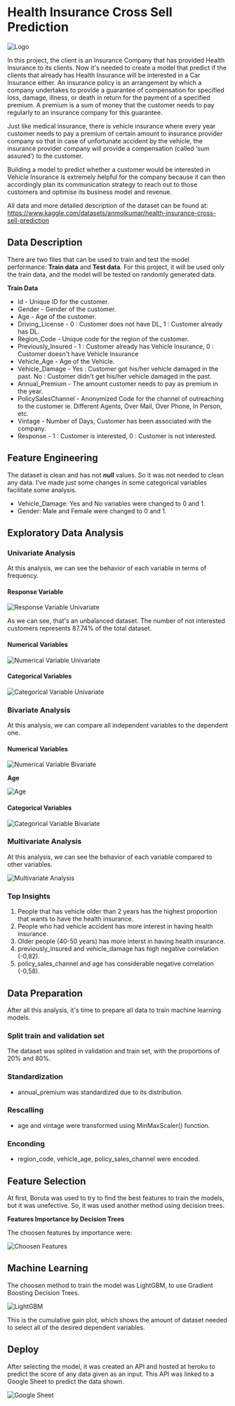 # Health Insurance Cross Sell Prediction

![Logo](/images/cross_sell_img.png)

In this project, the client is an Insurance Company that has provided Health Insurance to its clients. Now it's needed to create a model that predict if the 
clients that already has Health Insurance will be interested in a Car Insurance either. An insurance policy is an arrangement by which a company 
undertakes to provide a guarantee of compensation for specified loss, damage, illness, or death in return for the payment of a specified premium. A premium is a 
sum of money that the customer needs to pay regularly to an insurance company for this guarantee.

Just like medical insurance, there is vehicle insurance where every year customer needs to pay a premium of certain amount to insurance provider company so that in 
case of unfortunate accident by the vehicle, the insurance provider company will provide a compensation (called ‘sum assured’) to the customer.

Building a model to predict whether a customer would be interested in Vehicle Insurance is extremely helpful for the company because it can then accordingly plan its 
communication strategy to reach out to those customers and optimise its business model and revenue.

All data and more detailed description of the dataset can be found at: https://www.kaggle.com/datasets/anmolkumar/health-insurance-cross-sell-prediction

## Data Description

There are two files that can be used to train and test the model performance: **Train data** and **Test data**. For this project, it will be used only 
the train data, and the model will be tested on randomly generated data.

**Train Data**

- Id - Unique ID for the customer.
- Gender - Gender of the customer.
- Age - Age of the customer.
- Driving_License - 0 : Customer does not have DL, 1 : Customer already has DL.
- Region_Code - Unique code for the region of the customer.
- Previously_Insured - 1 : Customer already has Vehicle Insurance, 0 : Customer doesn't have Vehicle Insurance
- Vehicle_Age - Age of the Vehicle.
- Vehicle_Damage - Yes : Customer got his/her vehicle damaged in the past. No : Customer didn't get his/her vehicle damaged in the past.
- Annual_Premium - The amount customer needs to pay as premium in the year.
- PolicySalesChannel - Anonymized Code for the channel of outreaching to the customer ie. Different Agents, Over Mail, Over Phone, In Person, etc.
- Vintage - Number of Days, Customer has been associated with the company.
- Response - 1 : Customer is interested, 0 : Customer is not interested.

## Feature Engineering
The dataset is clean and has not ***null*** values. So it was not needed to clean any data. I've made just some changes in some categorical variables facilitate
some analysis.

- Vehicle_Damage: Yes and No variables were changed to 0 and 1.
- Gender: Male and Female were changed to 0 and 1.

## Exploratory Data Analysis
### Univariate Analysis
At this analysis, we can see the behavior of each variable in terms of frequency.
#### Response Variable

![Response Variable Univariate](/images/univariate_analysis_response.png)

As we can see, that's an unbalanced dataset. The number of not interested customers represents 87.74% of the total dataset.

#### Numerical Variables

![Numerical Variable Univariate](/images/univariate_analysis_numerical)

#### Categorical Variables

![Categorical Variable Univariate](/images/univariate_analysis_categorical.png)

### Bivariate Analysis
At this analysis, we can compare all independent variables to the dependent one.
#### Numerical Variables

![Numerical Variable Bivariate](/images/bivariate_analysis_numerical.png)

**Age**

![Age](/images/bivariate_analysis_age.png)

#### Categorical Variables

![Categorical Variable Bivariate](/images/bivariate_analysis_categorical.png)

### Multivariate Analysis
At this analysis, we can see the behavior of each variable compared to other variables.

![Multivariate Analysis](/images/multivariate.png)

### Top Insights
1. People that has vehicle older than 2 years has the highest proportion that wants to have the health insurance.
2. People who had vehicle accident has more interest in having health insurance.
3. Older people (40-50 years) has more interst in having health insurance.
4. previously_insured and vehicle_damage has high negative correlation (-0,82).
5. policy_sales_channel and age has considerable negative correlation (-0,58).

## Data Preparation
After all this analysis, it's time to prepare all data to train machine learning models.
### Split train and validation set
The dataset was splited in validation and train set, with the proportions of 20% and 80%.
### Standardization
- annual_premium was standardized due to its distribution.
### Rescalling
- age and vintage were transformed using MinMaxScaler() function.
### Enconding
- region_code, vehicle_age, policy_sales_channel were encoded.

## Feature Selection
At first, Boruta was used to try to find the best features to train the models, but it was unefective. So, it was used another method using decision trees.

**Features Importance by Decision Trees**

The choosen features by importance were:

![Choosen Features](/images/features_choosen.png)

## Machine Learning
The choosen method to train the model was LightGBM, to use Gradient Boosting Decision Trees.

![LightGBM](/images/lightgbm_plot.png)

This is the cumulative gain plot, which shows the amount of dataset needed to select all of the desired dependent variables.

## Deploy
After selecting the model, it was created an API and hosted at heroku to predict the score of any data given as an input. This API was linked to
a Google Sheet to predict the data shown.

![Google Sheet](/images/sheets_predict.gif)






